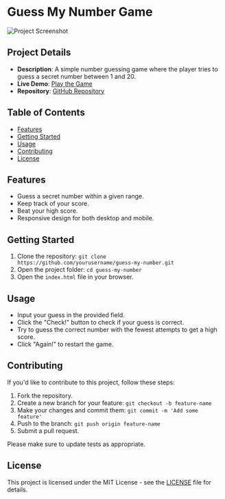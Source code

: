 # Guess My Number Game

![Project Screenshot](screenshots/startState.png.png)

## Project Details

- **Description**: A simple number guessing game where the player tries to guess a secret number between 1 and 20.
- **Live Demo**: [Play the Game](#)
- **Repository**: [GitHub Repository](https://github.com/yourusername/guess-my-number)

## Table of Contents

- [Features](#features)
- [Getting Started](#getting-started)
- [Usage](#usage)
- [Contributing](#contributing)
- [License](#license)

## Features

- Guess a secret number within a given range.
- Keep track of your score.
- Beat your high score.
- Responsive design for both desktop and mobile.

## Getting Started

1. Clone the repository: `git clone https://github.com/yourusername/guess-my-number.git`
2. Open the project folder: `cd guess-my-number`
3. Open the `index.html` file in your browser.

## Usage

- Input your guess in the provided field.
- Click the "Check!" button to check if your guess is correct.
- Try to guess the correct number with the fewest attempts to get a high score.
- Click "Again!" to restart the game.

## Contributing

If you'd like to contribute to this project, follow these steps:

1. Fork the repository.
2. Create a new branch for your feature: `git checkout -b feature-name`
3. Make your changes and commit them: `git commit -m 'Add some feature'`
4. Push to the branch: `git push origin feature-name`
5. Submit a pull request.

Please make sure to update tests as appropriate.

## License

This project is licensed under the MIT License - see the [LICENSE](LICENSE) file for details.
